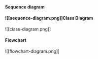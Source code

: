 #### Sequence diagram

#### ![[sequence-diagram.png]]Class Diagram
![[class-diagram.png]]
#### Flowchart
![[flowchart-diagram.png]]